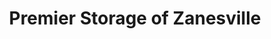 ---
title: "Premier Storage of Zanesville"
url: /zanesville/premier-storage-of-zanesville/
shop: storage rental
---